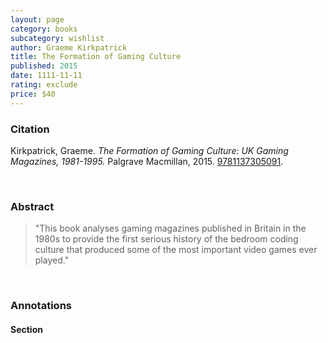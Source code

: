 ```yaml
---
layout: page
category: books
subcategory: wishlist
author: Graeme Kirkpatrick
title: The Formation of Gaming Culture
published: 2015
date: 1111-11-11
rating: exclude
price: $40
---
```


### Citation

Kirkpatrick, Graeme. *The Formation of Gaming Culture: UK Gaming Magazines, 1981-1995.* Palgrave Macmillan, 2015. [9781137305091](https://link.springer.com/book/10.1057/9781137305107).

<br>

### Abstract

> "This book analyses gaming magazines published in Britain in the 1980s to provide the first serious history of the bedroom coding culture that produced some of the most important video games ever played."

<br>

### Annotations

#### Section

<br>
